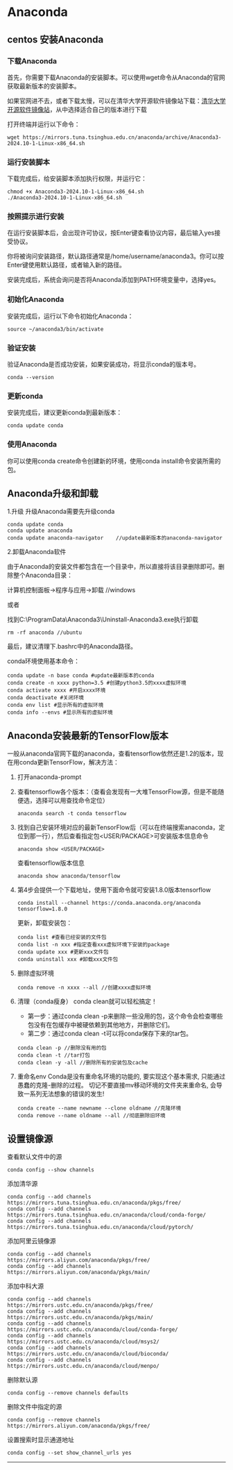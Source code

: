 # Anaconda

## <a id="an_anaconda">centos 安装Anaconda</a>

### 下载Anaconda

首先，你需要下载Anaconda的安装脚本。可以使用wget命令从Anaconda的官网获取最新版本的安装脚本。

如果官网进不去，或者下载太慢，可以在清华大学开源软件镜像站下载：[清华大学开源软件镜像站](https://mirrors.tuna.tsinghua.edu.cn/anaconda/archive/)，从中选择适合自己的版本进行下载

打开终端并运行以下命令：
```shell
wget https://mirrors.tuna.tsinghua.edu.cn/anaconda/archive/Anaconda3-2024.10-1-Linux-x86_64.sh
```

### 运行安装脚本

下载完成后，给安装脚本添加执行权限，并运行它：
```shell
chmod +x Anaconda3-2024.10-1-Linux-x86_64.sh
./Anaconda3-2024.10-1-Linux-x86_64.sh
```

### 按照提示进行安装

在运行安装脚本后，会出现许可协议，按Enter键查看协议内容，最后输入yes接受协议。

你将被询问安装路径，默认路径通常是/home/username/anaconda3。你可以按Enter键使用默认路径，或者输入新的路径。

安装完成后，系统会询问是否将Anaconda添加到PATH环境变量中，选择yes。

### 初始化Anaconda
安装完成后，运行以下命令初始化Anaconda：
```shell
source ~/anaconda3/bin/activate
```

### 验证安装

验证Anaconda是否成功安装，如果安装成功，将显示conda的版本号。
```shell
conda --version
```

### 更新conda

安装完成后，建议更新conda到最新版本：
```shell
conda update conda
```

### 使用Anaconda

你可以使用conda create命令创建新的环境，使用conda install命令安装所需的包。


## <a id="sjhxz">Anaconda升级和卸载</a>

1.升级
升级Anaconda需要先升级conda
~~~
conda update conda
conda update anaconda
conda update anaconda-navigator    //update最新版本的anaconda-navigator
~~~
2.卸载Anaconda软件

由于Anaconda的安装文件都包含在一个目录中，所以直接将该目录删除即可。删除整个Anaconda目录：

计算机控制面板->程序与应用->卸载 //windows

或者

找到C:\ProgramData\Anaconda3\Uninstall-Anaconda3.exe执行卸载
~~~
rm -rf anaconda //ubuntu
~~~
最后，建议清理下.bashrc中的Anaconda路径。

conda环境使用基本命令：
~~~
conda update -n base conda #update最新版本的conda
conda create -n xxxx python=3.5 #创建python3.5的xxxx虚拟环境
conda activate xxxx #开启xxxx环境
conda deactivate #关闭环境
conda env list #显示所有的虚拟环境
conda info --envs #显示所有的虚拟环境
~~~

## <a id="azxbb">Anaconda安装最新的TensorFlow版本</a>

一般从anaconda官网下载的anaconda，查看tensorflow依然还是1.2的版本，现在用conda更新TensorFlow，解决方法：

1. 打开anaconda-prompt
2. 查看tensorflow各个版本：（查看会发现有一大堆TensorFlow源，但是不能随便选，选择可以用查找命令定位）
    ~~~
    anaconda search -t conda tensorflow
    ~~~
3. 找到自己安装环境对应的最新TensorFlow后（可以在终端搜索anaconda，定位到那一行），然后查看指定包<USER/PACKAGE>可安装版本信息命令
    ~~~
    anaconda show <USER/PACKAGE>
    ~~~

    查看tensorflow版本信息
    ~~~
    anaconda show anaconda/tensorflow
    ~~~

4. 第4步会提供一个下载地址，使用下面命令就可安装1.8.0版本tensorflow
    ~~~
    conda install --channel https://conda.anaconda.org/anaconda tensorflow=1.8.0
    ~~~
    更新，卸载安装包：
    ~~~
    conda list #查看已经安装的文件包
    conda list -n xxx #指定查看xxx虚拟环境下安装的package
    conda update xxx #更新xxx文件包
    conda uninstall xxx #卸载xxx文件包
    ~~~

5. 删除虚拟环境
    ~~~
    conda remove -n xxxx --all //创建xxxx虚拟环境
    ~~~

6. 清理（conda瘦身）
    conda clean就可以轻松搞定！
    - 第一步：通过conda clean -p来删除一些没用的包，这个命令会检查哪些包没有在包缓存中被硬依赖到其他地方，并删除它们。
    - 第二步：通过conda clean -t可以将conda保存下来的tar包。
    ~~~
    conda clean -p //删除没有用的包
    conda clean -t //tar打包
    conda clean -y -all //删除所有的安装包及cache
    ~~~

7. 重命名env
    Conda是没有重命名环境的功能的, 要实现这个基本需求, 只能通过愚蠢的克隆-删除的过程。
    切记不要直接mv移动环境的文件夹来重命名, 会导致一系列无法想象的错误的发生!
    ~~~
    conda create --name newname --clone oldname //克隆环境
    conda remove --name oldname --all //彻底删除旧环境
    ~~~

## <a id="szjxy">设置镜像源</a>

查看默认文件中的源
```
conda config --show channels
```

添加清华源
```
conda config --add channels https://mirrors.tuna.tsinghua.edu.cn/anaconda/pkgs/free/
conda config --add channels https://mirrors.tuna.tsinghua.edu.cn/anaconda/cloud/conda-forge/
conda config --add channels https://mirrors.tuna.tsinghua.edu.cn/anaconda/cloud/pytorch/
```

添加阿里云镜像源
```
conda config --add channels https://mirrors.aliyun.com/anaconda/pkgs/free/
conda config --add channels https://mirrors.aliyun.com/anaconda/pkgs/main/
```

添加中科大源
```
conda config --add channels https://mirrors.ustc.edu.cn/anaconda/pkgs/free/
conda config --add channels https://mirrors.ustc.edu.cn/anaconda/pkgs/main/
conda config --add channels https://mirrors.ustc.edu.cn/anaconda/cloud/conda-forge/
conda config --add channels https://mirrors.ustc.edu.cn/anaconda/cloud/msys2/
conda config --add channels https://mirrors.ustc.edu.cn/anaconda/cloud/bioconda/
conda config --add channels https://mirrors.ustc.edu.cn/anaconda/cloud/menpo/
```

删除默认源
```
conda config --remove channels defaults
```

删除文件中指定的源
```
conda config --remove channels https://mirrors.aliyun.com/anaconda/pkgs/free/
```

设置搜索时显示通道地址
```
conda config --set show_channel_urls yes
```

----

